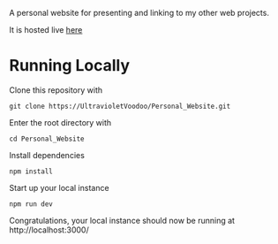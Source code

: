 A personal website for presenting and linking to my other web projects.

It is hosted live [here](https://jonbezeau.dev/)

# Running Locally
Clone this repository with
```
git clone https://UltravioletVoodoo/Personal_Website.git
```

Enter the root directory with
```
cd Personal_Website
```

Install dependencies
```
npm install
```

Start up your local instance
```
npm run dev
```

Congratulations, your local instance should now be running at http://localhost:3000/
